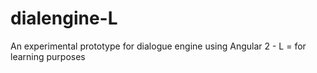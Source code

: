 # dialengine-L
An experimental prototype for dialogue engine using Angular 2 - L = for learning purposes
